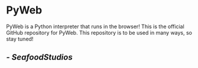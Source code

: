 # PyWeb
PyWeb is a Python interpreter that runs in the browser!
This is the official GitHub repository for PyWeb.
This repository is to be used in many ways, so stay tuned!

## ***- SeafoodStudios***
